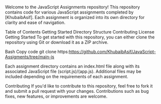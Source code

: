 Welcome to the JavaScript Assignments repository! This repository contains code for various JavaScript assignments completed by [KhubaibAsif]. Each assignment is organized into its own directory for clarity and ease of navigation.

Table of Contents
Getting Started
Directory Structure
Contributing
License
Getting Started
To get started with this repository, you can either clone the repository using Git or download it as a ZIP archive.

Bash
Copy code
git clone https:https://github.com/KhubaibAsif/JavaScript-Assigments/tree/main-js

Each assignment directory contains an index.html file along with its associated JavaScript file (script.js)/(app.js). Additional files may be included depending on the requirements of each assignment.

Contributing
If you'd like to contribute to this repository, feel free to fork it and submit a pull request with your changes. Contributions such as bug fixes, new features, or improvements are welcome.
